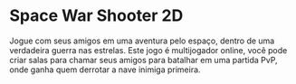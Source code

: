 <h1>Space War Shooter 2D</h1>

Jogue com seus amigos em uma aventura pelo espaço, dentro de uma verdadeira guerra nas estrelas.
Este jogo é multijogador online, você pode criar salas para chamar seus amigos para batalhar em
uma partida PvP, onde ganha quem derrotar a nave inimiga primeira.
